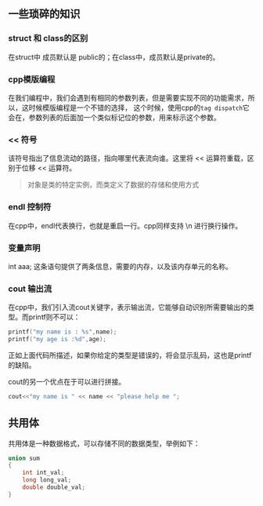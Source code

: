 ## 一些琐碎的知识

### struct 和 class的区别

在struct中 成员默认是 public的；在class中，成员默认是private的。

### cpp模版编程

在我们编程中，我们会遇到有相同的参数列表，但是需要实现不同的功能需求，所以，这时候模版编程是一个不错的选择，
这个时候，使用cpp的`tag dispatch`它会在，参数列表的后面加一个类似标记位的参数，用来标示这个参数。

### << 符号
该符号指出了信息流动的路径，指向哪里代表流向谁。这里将 << 运算符重载，区别于位移 << 运算符。

> 对象是类的特定实例，而类定义了数据的存储和使用方式

### endl 控制符

在cpp中，endl代表换行，也就是重启一行。cpp同样支持 \n 进行换行操作。

### 变量声明
int aaa;
这条语句提供了两条信息，需要的内存，以及该内存单元的名称。

### cout 输出流
在cpp中，我们引入流cout关键字，表示输出流，它能够自动识别所需要输出的类型。而printf则不可以：

```c
printf("my name is : %s",name);
printf("my age is :%d",age);
``` 
正如上面代码所描述，如果你给定的类型是错误的，将会显示乱码，这也是printf的缺陷。

cout的另一个优点在于可以进行拼接。

```c++
cout<<"my name is " << name << "please help me ";
```
## 共用体

共用体是一种数据格式，可以存储不同的数据类型，举例如下：
```c++
union sum
{
    int int_val;
    long long_val;
    double double_val;
}

```